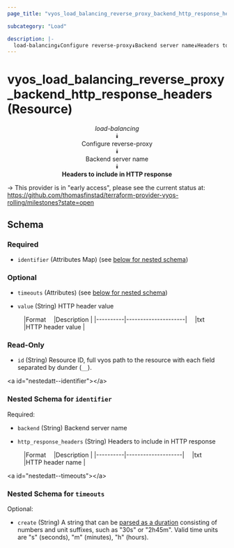 ```yaml
---
page_title: "vyos_load_balancing_reverse_proxy_backend_http_response_headers Resource - vyos"

subcategory: "Load"

description: |- 
  load-balancing⯯Configure reverse-proxy⯯Backend server name⯯Headers to include in HTTP response
---
```


# vyos_load_balancing_reverse_proxy_backend_http_response_headers (Resource)
<center>

*load-balancing*  
⯯  
Configure reverse-proxy  
⯯  
Backend server name  
⯯  
**Headers to include in HTTP response**


</center>

-> This provider is in "early access", please see the current status at: https://github.com/thomasfinstad/terraform-provider-vyos-rolling/milestones?state=open

## Schema

### Required

- `identifier` (Attributes Map) (see [below for nested schema](#nestedatt--identifier))

### Optional

- `timeouts` (Attributes) (see [below for nested schema](#nestedatt--timeouts))
- `value` (String) HTTP header value

    &emsp;|Format  &emsp;|Description        |
    |----------|---------------------|
    &emsp;|txt     &emsp;|HTTP header value  |

### Read-Only

- `id` (String) Resource ID, full vyos path to the resource with each field separated by dunder (`__`).

&lt;a id=&#34;nestedatt--identifier&#34;&gt;&lt;/a&gt;
### Nested Schema for `identifier`

Required:

- `backend` (String) Backend server name
- `http_response_headers` (String) Headers to include in HTTP response

    &emsp;|Format  &emsp;|Description       |
    |----------|--------------------|
    &emsp;|txt     &emsp;|HTTP header name  |


&lt;a id=&#34;nestedatt--timeouts&#34;&gt;&lt;/a&gt;
### Nested Schema for `timeouts`

Optional:

- `create` (String) A string that can be [parsed as a duration](https://pkg.go.dev/time#ParseDuration) consisting of numbers and unit suffixes, such as &#34;30s&#34; or &#34;2h45m&#34;. Valid time units are &#34;s&#34; (seconds), &#34;m&#34; (minutes), &#34;h&#34; (hours).  
